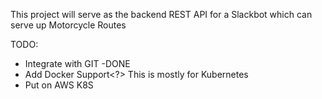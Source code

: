 This project will serve as the backend REST API for a Slackbot which can serve up Motorcycle Routes

TODO:
  - Integrate with GIT -DONE
  - Add Docker Support<?>  This is mostly for Kubernetes
  - Put on AWS K8S
